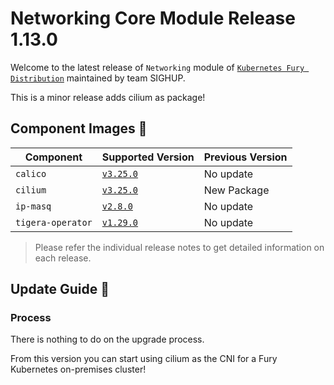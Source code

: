 # Networking Core Module Release 1.13.0

Welcome to the latest release of `Networking` module of [`Kubernetes Fury Distribution`](https://github.com/sighupio/fury-distribution) maintained by team SIGHUP.

This is a minor release adds cilium as package!

## Component Images 🚢

| Component         | Supported Version                                                                | Previous Version |
| ----------------- | -------------------------------------------------------------------------------- | ---------------- |
| `calico`          | [`v3.25.0`](https://projectcalico.docs.tigera.io/archive/v3.25/release-notes/)   | No update        |
| `cilium`          | [`v3.25.0`](https://projectcalico.docs.tigera.io/archive/v3.25/release-notes/)   | New Package      |
| `ip-masq`         | [`v2.8.0`](https://github.com/kubernetes-sigs/ip-masq-agent/releases/tag/v2.5.0) | No update        |
| `tigera-operator` | [`v1.29.0`](https://github.com/tigera/operator/releases/tag/v1.29.0)             | No update        |

> Please refer the individual release notes to get detailed information on each release.

## Update Guide 🦮

### Process

There is nothing to do on the upgrade process.

From this version you can start using cilium as the CNI for a Fury Kubernetes on-premises cluster!
